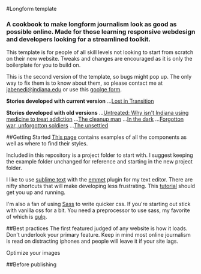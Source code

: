 #Longform template
### A cookbook to make longform journalism look as good as possible online. Made for those learning responsive webdesign and developers looking for a streamlined toolkit.

This template is for people of all skill levels not looking to start from scratch on their new website. Tweaks and changes are encouraged as it is only the boilerplate for you to build on. 

This is the second version of the template, so bugs might pop up. The only way to fix them is to know about them, so please contact me at jabenedi@indiana.edu or use this [goolge form](https://goo.gl/forms/ZyCtO9zSwpZdcAiu2).

**Stories developed with current version**
...[Lost in Transition](jamesbenedict.info/uganda/index.html)

**Stories developed with old versions**
...[Untreated: Why isn't Indiana using medicine to treat addiction](http://specials.idsnews.com/untreated/)
...[The cleanup man](http://specials.idsnews.com/messes-of-meth/)
...[In the dark](http://specials.idsnews.com/in-the-dark/)
...[Forgotton war, unforgotton soldiers](http://specials.idsnews.com/forgotten-war-unforgotten-soldiers/)
...[The unsettled](http://specials.idsnews.com/refugees/)

##Getting Started
[This page]() contains examples of all the components as well as where to find their styles. 

Included in this repository is a project folder to start with. I suggest keeping the example folder unchanged for reference and starting in the new project folder. 

I like to use [sublime text](https://www.sublimetext.com/) with the [emmet](http://emmet.io/) plugin for my text editor. There are nifty shortcuts that will make developing less frustrating. This [tutorial](https://scotch.io/bar-talk/the-complete-visual-guide-to-sublime-text-3-getting-started-and-keyboard-shortcuts) should get you up and running. 

I'm also a fan of using [Sass](http://sass-lang.com/) to write quicker css. If you're starting out stick with vanilla css for a bit. You need a preprocessor to use sass, my favorite of which is [gulp](https://css-tricks.com/gulp-for-beginners/).

##Best practices
The first featured judged of any website is how it loads. Don't underlook your primary feature. Keep in mind most online journalism is read on distracting iphones and people will leave it if your site lags.

Optimize your images


##Before publishing




